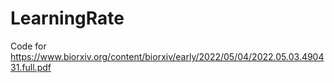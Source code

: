 # LearningRate

Code for https://www.biorxiv.org/content/biorxiv/early/2022/05/04/2022.05.03.490431.full.pdf
